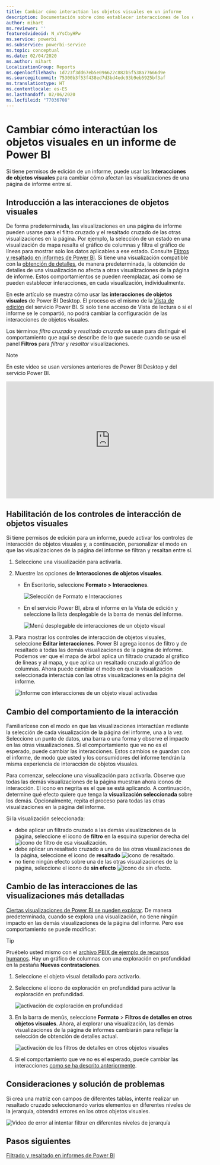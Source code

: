 ```yaml
---
title: Cambiar cómo interactúan los objetos visuales en un informe
description: Documentación sobre cómo establecer interacciones de los objetos visuales en un informe de Microsoft Power BI y en un informe de Power BI Desktop.
author: mihart
ms.reviewer: ''
featuredvideoid: N_xYsCbyHPw
ms.service: powerbi
ms.subservice: powerbi-service
ms.topic: conceptual
ms.date: 02/04/2020
ms.author: mihart
LocalizationGroup: Reports
ms.openlocfilehash: 1d723f3dd67eb5e096622c882b5f538a77666d9e
ms.sourcegitcommit: 75300b3f53f438ed7d3bd4edc93b9eb5925bf3af
ms.translationtype: HT
ms.contentlocale: es-ES
ms.lasthandoff: 02/06/2020
ms.locfileid: "77036708"
---
```

# <a name="change-how-visuals-interact-in-a-power-bi-report"></a>Cambiar cómo interactúan los objetos visuales en un informe de Power BI
Si tiene permisos de edición de un informe, puede usar las **Interacciones de objetos visuales** para cambiar cómo afectan las visualizaciones de una página de informe entre sí. 

## <a name="introduction-to-visual-interactions"></a>Introducción a las interacciones de objetos visuales
De forma predeterminada, las visualizaciones en una página de informe pueden usarse para el filtro cruzado y el resaltado cruzado de las otras visualizaciones en la página.
Por ejemplo, la selección de un estado en una visualización de mapa resalta el gráfico de columnas y filtra el gráfico de líneas para mostrar solo los datos aplicables a ese estado.
Consulte [Filtros y resaltado en informes de Power BI](power-bi-reports-filters-and-highlighting.md). Si tiene una visualización compatible con la [obtención de detalles](consumer/end-user-drill.md), de manera predeterminada, la obtención de detalles de una visualización no afecta a otras visualizaciones de la página de informe. Estos comportamientos se pueden reemplazar, así como se pueden establecer interacciones, en cada visualización, individualmente.

En este artículo se muestra cómo usar las **interacciones de objetos visuales** de Power BI Desktop. El proceso es el mismo de la [Vista de edición](service-interact-with-a-report-in-editing-view.md) del servicio Power BI. Si solo tiene acceso de Vista de lectura o si el informe se le compartió, no podrá cambiar la configuración de las interacciones de objetos visuales.

Los términos *filtro cruzado* y *resaltado cruzado* se usan para distinguir el comportamiento que aquí se describe de lo que sucede cuando se usa el panel **Filtros** para *filtrar* y *resaltar* visualizaciones.  

> [!NOTE]
> En este vídeo se usan versiones anteriores de Power BI Desktop y del servicio Power BI. 
>
>

<iframe width="560" height="315" src="https://www.youtube.com/embed/N_xYsCbyHPw?list=PL1N57mwBHtN0JFoKSR0n-tBkUJHeMP2cP" frameborder="0" allowfullscreen></iframe>


## <a name="enable-the-visual-interaction-controls"></a>Habilitación de los controles de interacción de objetos visuales
Si tiene permisos de edición para un informe, puede activar los controles de interacción de objetos visuales y, a continuación, personalizar el modo en que las visualizaciones de la página del informe se filtran y resaltan entre sí. 

1. Seleccione una visualización para activarla.  
2. Muestre las opciones de **Interacciones de objetos visuales**.
    

    - En Escritorio, seleccione **Formato > Interacciones**.

        ![Selección de Formato e Interacciones](media/service-reports-visual-interactions/power-bi-interaction.png)

    - En el servicio Power BI, abra el informe en la Vista de edición y seleccione la lista desplegable de la barra de menús del informe.

        ![Menú desplegable de interacciones de un objeto visual](media/service-reports-visual-interactions/power-bi-service.png)

3. Para mostrar los controles de interacción de objetos visuales, seleccione **Editar interacciones**. Power BI agrega iconos de filtro y de resaltado a todas las demás visualizaciones de la página de informe. Podemos ver que el mapa de árbol aplica un filtrado cruzado al gráfico de líneas y al mapa, y que aplica un resaltado cruzado al gráfico de columnas. Ahora puede cambiar el modo en que la visualización seleccionada interactúa con las otras visualizaciones en la página del informe.
   
    ![Informe con interacciones de un objeto visual activadas](media/service-reports-visual-interactions/power-bi-turn-on.png)


## <a name="change-the-interaction-behavior"></a>Cambio del comportamiento de la interacción
Familiarícese con el modo en que las visualizaciones interactúan mediante la selección de cada visualización de la página del informe, una a la vez.  Seleccione un punto de datos, una barra o una forma y observe el impacto en las otras visualizaciones. Si el comportamiento que ve no es el esperado, puede cambiar las interacciones. Estos cambios se guardan con el informe, de modo que usted y los consumidores del informe tendrán la misma experiencia de interacción de objetos visuales.


Para comenzar, seleccione una visualización para activarla.  Observe que todas las demás visualizaciones de la página muestran ahora iconos de interacción. El icono en negrita es el que se está aplicando. A continuación, determine qué efecto quiere que tenga la **visualización seleccionada** sobre los demás.  Opcionalmente, repita el proceso para todas las otras visualizaciones en la página del informe.

Si la visualización seleccionada:
   
   * debe aplicar un filtrado cruzado a las demás visualizaciones de la página, seleccione el icono de **filtro** en la esquina superior derecha del ![icono de filtro](media/service-reports-visual-interactions/power-bi-filter-icon.png) de esa visualización.
   * debe aplicar un resaltado cruzado a una de las otras visualizaciones de la página, seleccione el icono de **resaltado** ![icono de resaltado](media/service-reports-visual-interactions/power-bi-highlight-icon.png).
   * no tiene ningún efecto sobre una de las otras visualizaciones de la página, seleccione el icono de **sin efecto** ![icono de sin efecto](media/service-reports-visual-interactions/power-bi-no-impact.png).

## <a name="change-the-interactions-of-drillable-visualizations"></a>Cambio de las interacciones de las visualizaciones más detalladas
[Ciertas visualizaciones de Power BI se pueden explorar](consumer/end-user-drill.md). De manera predeterminada, cuando se explora una visualización, no tiene ningún impacto en las demás visualizaciones de la página del informe. Pero ese comportamiento se puede modificar. 

> [!TIP]
> Pruébelo usted mismo con el [archivo PBIX de ejemplo de recursos humanos](https://download.microsoft.com/download/6/9/5/69503155-05A5-483E-829A-F7B5F3DD5D27/Human%20Resources%20Sample%20PBIX.pbix). Hay un gráfico de columnas con una exploración en profundidad en la pestaña **Nuevas contrataciones**.
>

1. Seleccione el objeto visual detallado para activarlo. 

2. Seleccione el icono de exploración en profundidad para activar la exploración en profundidad.

    ![activación de exploración en profundidad](media/service-reports-visual-interactions/power-bi-drill-down.png)

2. En la barra de menús, seleccione **Formato** > **Filtros de detalles en otros objetos visuales**.  Ahora, al explorar una visualización, las demás visualizaciones de la página de informes cambiarán para reflejar la selección de obtención de detalles actual. 

    ![activación de los filtros de detalles en otros objetos visuales](media/service-reports-visual-interactions/power-bi-drill.png)

3. Si el comportamiento que ve no es el esperado, puede cambiar las interacciones [como se ha descrito anteriormente](#change-the-interaction-behavior).

## <a name="considerations-and-troubleshooting"></a>Consideraciones y solución de problemas
Si crea una matriz con campos de diferentes tablas, intente realizar un resaltado cruzado seleccionando varios elementos en diferentes niveles de la jerarquía, obtendrá errores en los otros objetos visuales. 

![Vídeo de error al intentar filtrar en diferentes niveles de jerarquía](media/service-reports-visual-interactions/cross-highlight.gif)
    
## <a name="next-steps"></a>Pasos siguientes
[Filtrado y resaltado en informes de Power BI](power-bi-reports-filters-and-highlighting.md)